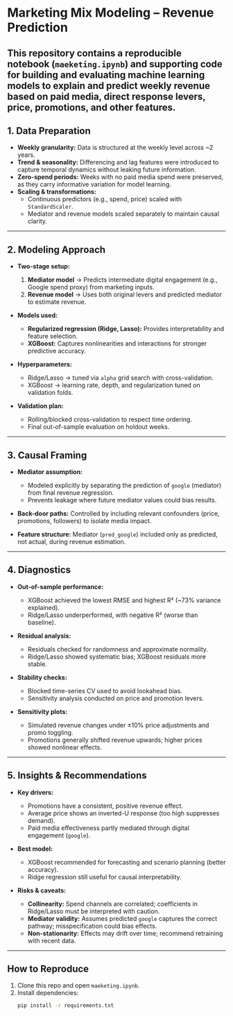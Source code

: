 

 # Marketing Mix Modeling – Revenue Prediction

This repository contains a reproducible notebook (`maeketing.ipynb`) and supporting code for building and evaluating machine learning models to explain and predict weekly **revenue** based on paid media, direct response levers, price, promotions, and other features.
---

## 1. Data Preparation
- **Weekly granularity:** Data is structured at the weekly level across ~2 years.  
- **Trend & seasonality:** Differencing and lag features were introduced to capture temporal dynamics without leaking future information.  
- **Zero-spend periods:** Weeks with no paid media spend were preserved, as they carry informative variation for model learning.  
- **Scaling & transformations:**  
  - Continuous predictors (e.g., spend, price) scaled with `StandardScaler`.  
  - Mediator and revenue models scaled separately to maintain causal clarity.  

---

## 2. Modeling Approach
- **Two-stage setup:**
  1. **Mediator model** → Predicts intermediate digital engagement (e.g., Google spend proxy) from marketing inputs.  
  2. **Revenue model** → Uses both original levers and predicted mediator to estimate revenue.  

- **Models used:**  
  - **Regularized regression (Ridge, Lasso):** Provides interpretability and feature selection.  
  - **XGBoost:** Captures nonlinearities and interactions for stronger predictive accuracy.  

- **Hyperparameters:**  
  - Ridge/Lasso → tuned via `alpha` grid search with cross-validation.  
  - XGBoost → learning rate, depth, and regularization tuned on validation folds.  

- **Validation plan:**  
  - Rolling/blocked cross-validation to respect time ordering.  
  - Final out-of-sample evaluation on holdout weeks.  

---

## 3. Causal Framing
- **Mediator assumption:**  
  - Modeled explicitly by separating the prediction of `google` (mediator) from final revenue regression.  
  - Prevents leakage where future mediator values could bias results.  

- **Back-door paths:** Controlled by including relevant confounders (price, promotions, followers) to isolate media impact.  
- **Feature structure:** Mediator (`pred_google`) included only as predicted, not actual, during revenue estimation.  

---

## 4. Diagnostics
- **Out-of-sample performance:**  
  - XGBoost achieved the lowest RMSE and highest R² (~73% variance explained).  
  - Ridge/Lasso underperformed, with negative R² (worse than baseline).  

- **Residual analysis:**  
  - Residuals checked for randomness and approximate normality.  
  - Ridge/Lasso showed systematic bias; XGBoost residuals more stable.  

- **Stability checks:**  
  - Blocked time-series CV used to avoid lookahead bias.  
  - Sensitivity analysis conducted on price and promotion levers.  

- **Sensitivity plots:**  
  - Simulated revenue changes under ±10% price adjustments and promo toggling.  
  - Promotions generally shifted revenue upwards; higher prices showed nonlinear effects.  

---

## 5. Insights & Recommendations
- **Key drivers:**  
  - Promotions have a consistent, positive revenue effect.  
  - Average price shows an inverted-U response (too high suppresses demand).  
  - Paid media effectiveness partly mediated through digital engagement (`google`).  

- **Best model:**  
  - XGBoost recommended for forecasting and scenario planning (better accuracy).  
  - Ridge regression still useful for causal interpretability.  

- **Risks & caveats:**  
  - **Collinearity:** Spend channels are correlated; coefficients in Ridge/Lasso must be interpreted with caution.  
  - **Mediator validity:** Assumes predicted `google` captures the correct pathway; misspecification could bias effects.  
  - **Non-stationarity:** Effects may drift over time; recommend retraining with recent data.  

---

## How to Reproduce
1. Clone this repo and open `maeketing.ipynb`.  
2. Install dependencies:
   ```bash
   pip install -r requirements.txt
